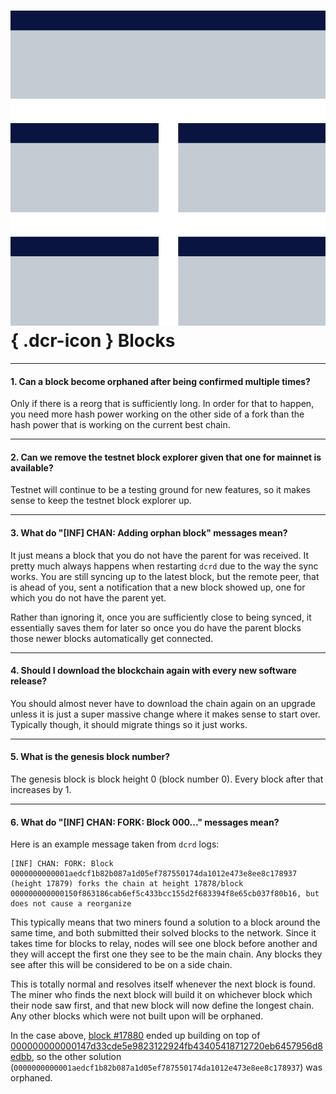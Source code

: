 # ![](../img/dcr-icons/Blocks.svg){ .dcr-icon } Blocks

---

#### 1. Can a block become orphaned after being confirmed multiple times?

Only if there is a reorg that is sufficiently long. In order for that to happen,
you need more hash power working on the other side of a fork than the hash power
that is working on the current best chain.

---

#### 2. Can we remove the testnet block explorer given that one for mainnet is available?

Testnet will continue to be a testing ground for new features, so it makes sense
to keep the testnet block explorer up.

---

#### 3. What do "[INF] CHAN: Adding orphan block" messages mean?

It just means a block that you do not have the parent for was received. It
pretty much always happens when restarting `dcrd` due to the way the sync works.
You are still syncing up to the latest block, but the remote peer, that is ahead
of you, sent a notification that a new block showed up, one for which you do not
have the parent yet.

Rather than ignoring it, once you are sufficiently close to being synced, it
essentially saves them for later so once you do have the parent blocks those
newer blocks automatically get connected.

---

#### 4. Should I download the blockchain again with every new software release?

You should almost never have to download the chain again on an upgrade unless it
is just a super massive change where it makes sense to start over. Typically
though, it should migrate things so it just works.

---

#### 5. What is the genesis block number?

The genesis block is block height 0 (block number 0). Every block after that increases by 1.

---

#### 6. What do "[INF] CHAN: FORK: Block 000..." messages mean?

Here is an example message taken from `dcrd` logs:

```no-highlight
[INF] CHAN: FORK: Block 0000000000001aedcf1b82b087a1d05ef787550174da1012e473e8ee8c178937 (height 17879) forks the chain at height 17878/block 000000000000150f863186cab6ef5c433bcc155d2f683394f8e65cb037f80b16, but does not cause a reorganize
```

This typically means that two miners found a solution to a block around the same time, and both submitted their solved blocks to the network. Since it takes time for blocks to relay, nodes will see one block before another and they will accept the first one they see to be the main chain. Any blocks they see after this will be considered to be on a side chain.

This is totally normal and resolves itself whenever the next block is found. The miner who finds the next block will build it on whichever block which their node saw first, and that new block will now define the longest chain. Any other blocks which were not built upon will be orphaned.

In the case above, [block #17880](https://mainnet.decred.org/block/000000000000154c6091747245e3c2620447c71b346aed09548e74b4543d0d66) ended up building on top of [000000000000147d33cde5e9823122924fb43405418712720eb6457956d8edbb](https://mainnet.decred.org/block/000000000000147d33cde5e9823122924fb43405418712720eb6457956d8edbb), so the other solution (`0000000000001aedcf1b82b087a1d05ef787550174da1012e473e8ee8c178937`) was orphaned.

